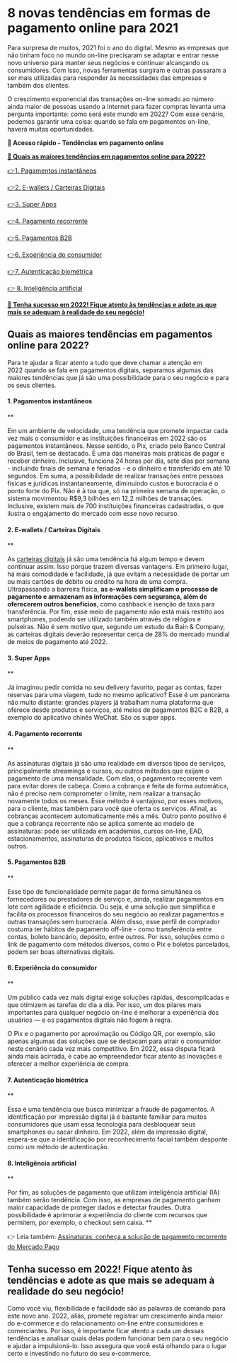 # 8 novas tendências em formas de pagamento online para 2021

Para surpresa de muitos, 2021 foi o ano do digital. Mesmo as empresas que não tinham foco no mundo on-line precisaram se adaptar e entrar nesse novo universo para manter seus negócios e continuar alcançando os consumidores. Com isso, novas ferramentas surgiram e outras passaram a ser mais utilizadas para responder às necessidades das empresas e também dos clientes.

O crescimento exponencial das transações on-line somado ao número ainda maior de pessoas usando a internet para fazer compras levanta uma pergunta importante: como será este mundo em 2022? Com esse cenário, podemos garantir uma coisa: quando se fala em pagamentos on-line, haverá muitas oportunidades.

**💙 Acesso rápido - Tendências em pagamento online**

**[🤔 Quais as maiores tendências em pagamentos online para 2022?](#A)**

[](#B)[👉](#I)[1. Pagamentos instantâneos](#B)

[](#C)[👉](#I)[2. E-wallets / Carteiras Digitais](#C)

[](#D)[👉](#I)[3. Super Apps](#D)

[](#E)[👉](#I)[4. Pagamento recorrente](#E)

[](#F)[👉](#I)[5. Pagamentos B2B](#F)

[](#G)[👉](#I)[6. Experiência do consumidor](#G)

[](#H)[👉](#I)[7. Autenticação biométrica](#H)

[👉 8. Inteligência artificial](#I)

**[💙 Tenha sucesso em 2022! Fique atento às tendências e adote as que mais se adequam à realidade do seu negócio!](#J)**

[](#)
## Quais as maiores tendências em pagamentos online para 2022?

Para te ajudar a ficar atento a tudo que deve chamar a atenção em 2022 quando se fala em pagamentos digitais, separamos algumas das maiores tendências que já são uma possibilidade para o seu negócio e para os seus clientes.

[](#)
#### 1. Pagamentos instantâneos

**

Em um ambiente de velocidade, uma tendência que promete impactar cada vez mais o consumidor e as instituições financeiras em 2022 são os pagamentos instantâneos. Nesse sentido, o Pix, criado pelo Banco Central do Brasil, tem se destacado. É uma das maneiras mais práticas de pagar e receber dinheiro. Inclusive, funciona 24 horas por dia, sete dias por semana - incluindo finais de semana e feriados - e o dinheiro é transferido em até 10 segundos. Em suma, a possibilidade de realizar transações entre pessoas físicas e jurídicas instantaneamente, diminuindo custos e burocracia é o ponto forte do Pix. Não é à toa que, só na primeira semana de operação, o sistema movimentou R$9,3 bilhões em 12,2 milhões de transações. Inclusive, existem mais de 700 instituições financeiras cadastradas, o que ilustra o engajamento do mercado com esse novo recurso.

[](#)
#### 2. E-wallets / Carteiras Digitais

**

As [carteiras digitais](https://meubolso.mercadopago.com.br/pagamentos-do-futuro-carteiras-digitais-e-outras-tendencias) já são uma tendência há algum tempo e devem continuar assim. Isso porque trazem diversas vantagens. Em primeiro lugar, há mais comodidade e facilidade, já que evitam a necessidade de portar um ou mais cartões de débito ou crédito na hora de uma compra. Ultrapassando a barreira física, **as e-wallets simplificam o processo de pagamento e armazenam as informações com segurança, além de oferecerem outros benefícios**, como cashback e isenção de taxa para transferência. Por fim, esse meio de pagamento não está mais restrito aos smartphones, podendo ser utilizado também através de relógios e pulseiras. Não é sem motivo que, segundo um estudo da Bain & Company, as carteiras digitais deverão representar cerca de 28% do mercado mundial de meios de pagamento até 2022.

[](#)
#### 3. Super Apps

**

Já imaginou pedir comida no seu delivery favorito, pagar as contas, fazer reservas para uma viagem, tudo no mesmo aplicativo? Esse é um panorama não muito distante: grandes players já trabalham numa plataforma que oferece desde produtos e serviços, até meios de pagamentos B2C e B2B, a exemplo do aplicativo chinês WeChat. São os super apps.

[](#)
#### 4. Pagamento recorrente

**

As assinaturas digitais já são uma realidade em diversos tipos de serviços, principalmente streamings e cursos, ou outros métodos que exijam o pagamento de uma mensalidade. Com elas, o pagamento recorrente vem para evitar dores de cabeça. Como a cobrança é feita de forma automática, não é preciso nem comprometer o limite, nem realizar a transação novamente todos os meses. Esse método é vantajoso, por esses motivos, para o cliente, mas também para você que oferta os serviços. Afinal, as cobranças acontecem automaticamente mês a mês. Outro ponto positivo é que a cobrança recorrente não se aplica somente ao modelo de assinaturas: pode ser utilizada em academias, cursos on-line, EAD, estacionamentos, assinaturas de produtos físicos, aplicativos e muitos outros.

[](#)
#### 5. Pagamentos B2B

**

Esse tipo de funcionalidade permite pagar de forma simultânea os fornecedores ou prestadores de serviço e, ainda, realizar pagamentos em lote com agilidade e eficiência. Ou seja, é uma solução que simplifica e facilita os processos financeiros do seu negócio ao realizar pagamentos e outras transações sem burocracia. Além disso, esse perfil de comprador costuma ter hábitos de pagamento off-line - como transferência entre contas, boleto bancário, depósito, entre outros. Por isso, soluções como o link de pagamento com métodos diversos, como o Pix e boletos parcelados, podem ser boas alternativas digitais.

[](#)
#### 6. Experiência do consumidor

**

Um público cada vez mais digital exige soluções rápidas, descomplicadas e que otimizem as tarefas do dia a dia. Por isso, um dos pilares mais importantes para qualquer negócio on-line é melhorar a experiência dos usuários — e os pagamentos digitais não fogem à regra.

O Pix e o pagamento por aproximação ou Código QR, por exemplo, são apenas algumas das soluções que se destacam para atrair o consumidor neste cenário cada vez mais competitivo. Em 2022, essa disputa ficará ainda mais acirrada, e cabe ao empreendedor ficar atento às inovações e oferecer a melhor experiência de compra.

[](#)
#### 7. Autenticação biométrica

**

Essa é uma tendência que busca minimizar a fraude de pagamentos. A identificação por impressão digital já é bastante familiar para muitos consumidores que usam essa tecnologia para desbloquear seus smartphones ou sacar dinheiro. Em 2022, além da impressão digital, espera-se que a identificação por reconhecimento facial também desponte como um método de autenticação.

[](#)
#### 8. Inteligência artificial

**

Por fim, as soluções de pagamento que utilizam inteligência artificial (IA) também serão tendência. Com isso, as empresas de pagamento ganham maior capacidade de proteger dados e detectar fraudes. Outra possibilidade é aprimorar a experiência do cliente com recursos que permitem, por exemplo, o checkout sem caixa.
**

👉 Leia também: [Assinaturas: conheça a solução de pagamento recorrente do Mercado Pago](https://conteudo.mercadopago.com.br/assinaturas-conheca-nova-solucao-de-pagamento-recorrente-do-mercado-pago)

[](#)
## Tenha sucesso em 2022! Fique atento às tendências e adote as que mais se adequam à realidade do seu negócio!

Como você viu, flexibilidade e facilidade são as palavras de comando para este novo ano. 2022, aliás, promete registrar um crescimento ainda maior do e-commerce e do relacionamento on-line entre consumidores e comerciantes. Por isso, é importante ficar atento a cada um dessas tendências e analisar quais delas podem funcionar bem para o seu negócio e ajudar a impulsioná-lo. Isso assegura que você está olhando para o lugar certo e investindo no futuro do seu e-commerce.